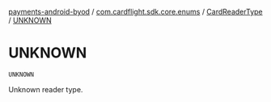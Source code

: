 [payments-android-byod](../../index.md) / [com.cardflight.sdk.core.enums](../index.md) / [CardReaderType](index.md) / [UNKNOWN](./-u-n-k-n-o-w-n.md)

# UNKNOWN

`UNKNOWN`

Unknown reader type.

